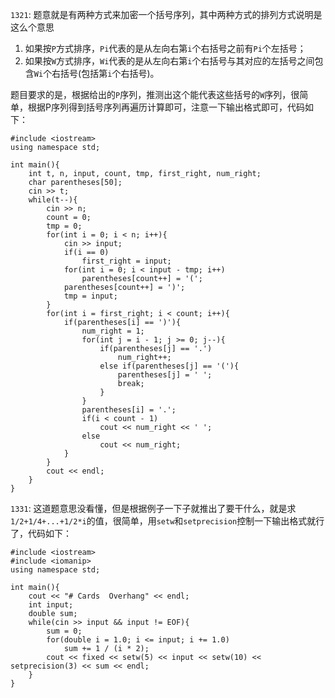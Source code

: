 `1321`: 题意就是有两种方式来加密一个括号序列，其中两种方式的排列方式说明是这么个意思

1. 如果按`P`方式排序，`Pi`代表的是从左向右第`i`个右括号之前有`Pi`个左括号；
2. 如果按`W`方式排序，`Wi`代表的是从左向右第`i`个右括号与其对应的左括号之间包含`Wi`个右括号(包括第`i`个右括号)。  

题目要求的是，根据给出的`P`序列，推测出这个能代表这些括号的`W`序列，很简单，根据P序列得到括号序列再遍历计算即可，注意一下输出格式即可，代码如下：  

    #include <iostream>
    using namespace std;

    int main(){
        int t, n, input, count, tmp, first_right, num_right;
        char parentheses[50];
        cin >> t;
        while(t--){
            cin >> n;
            count = 0;
            tmp = 0;
            for(int i = 0; i < n; i++){
                cin >> input;
                if(i == 0) 
                    first_right = input;
                for(int i = 0; i < input - tmp; i++)
                    parentheses[count++] = '(';
                parentheses[count++] = ')';
                tmp = input;
            }
            for(int i = first_right; i < count; i++){
                if(parentheses[i] == ')'){
                    num_right = 1;
                    for(int j = i - 1; j >= 0; j--){
                        if(parentheses[j] == '.')
                            num_right++;
                        else if(parentheses[j] == '('){
                            parentheses[j] = ' ';
                            break;
                        }
                    }
                    parentheses[i] = '.';
                    if(i < count - 1)
                        cout << num_right << ' ';
                    else
                        cout << num_right;
                }
            }
            cout << endl;
        }
    }
  
`1331`: 这道题意思没看懂，但是根据例子一下子就推出了要干什么，就是求`1/2+1/4+...+1/2*i`的值，很简单，用`setw`和`setprecision`控制一下输出格式就行了，代码如下：  

    #include <iostream>
    #include <iomanip>
    using namespace std;

    int main(){
        cout << "# Cards  Overhang" << endl;
        int input;
        double sum;
        while(cin >> input && input != EOF){
            sum = 0;
            for(double i = 1.0; i <= input; i += 1.0)
                sum += 1 / (i * 2);
            cout << fixed << setw(5) << input << setw(10) << setprecision(3) << sum << endl;
        }
    }

